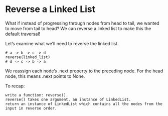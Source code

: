 # Reverse a Linked List

What if instead of progressing through nodes from head to tail, we wanted to move from tail to head? We can reverse a linked list to make this the default traversal!

Let’s examine what we’ll need to reverse the linked list.

    # a -> b -> c -> d
    reverse(linked_list)
    # d -> c -> b -> a

We reassign each node’s .next property to the preceding node. For the head node, this means .next points to None.

To recap:

    write a function: reverse().
    reverse() takes one argument, an instance of LinkedList.
    return an instance of LinkedList which contains all the nodes from the input in reverse order.
